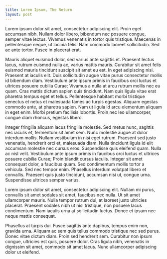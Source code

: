 ```yaml
---
title: Lorem Ipsum, The Return
layout: post
---
```


Lorem ipsum dolor sit amet, consectetur adipiscing elit. Proin eget accumsan nibh. Nullam dolor libero, bibendum nec posuere congue, semper vitae lectus. Vivamus venenatis in tortor quis tristique. Maecenas in pellentesque neque, ut lacinia felis. Nam commodo laoreet sollicitudin. Sed ac ante tortor. Fusce in placerat erat.

Mauris aliquet euismod dolor, sed varius ante sagittis et. Praesent lectus lacus, rutrum euismod nulla ac, varius mattis mauris. Curabitur sit amet felis euismod mauris tincidunt suscipit sit amet eu est. In eget adipiscing nisi. Praesent at iaculis elit. Duis sollicitudin augue vitae purus consectetur mollis id bibendum diam. Vestibulum ante ipsum primis in faucibus orci luctus et ultrices posuere cubilia Curae; Vivamus a nulla at arcu rutrum mollis nec eu quam. Cras mattis dictum sapien quis tincidunt. Nam quis ligula vitae erat pharetra tempus eget et tellus. Pellentesque habitant morbi tristique senectus et netus et malesuada fames ac turpis egestas. Aliquam egestas commodo ante, at pharetra sapien. Nam ut ligula id arcu elementum aliquam in eget enim. Morbi pretium facilisis lobortis. Proin nec leo ullamcorper, congue diam rhoncus, egestas libero.

Integer fringilla aliquam lacus fringilla molestie. Sed metus nunc, sagittis nec iaculis et, fermentum sit amet sem. Nunc molestie augue at dolor interdum mollis. Nullam vestibulum in nisi eget rutrum. Praesent sed justo venenatis, hendrerit orci et, malesuada diam. Nulla tincidunt ligula id elit accumsan molestie nec cursus eros. Suspendisse quis eleifend quam. Nulla ac nisl velit. Vestibulum ante ipsum primis in faucibus orci luctus et ultrices posuere cubilia Curae; Proin blandit cursus iaculis. Integer sit amet consequat dolor, a faucibus quam. Sed condimentum mollis tortor a vehicula. Sed nec tempor enim. Phasellus interdum volutpat libero et convallis. Praesent quis justo tincidunt, accumsan nisi ut, congue urna. Suspendisse ultrices semper varius.

Lorem ipsum dolor sit amet, consectetur adipiscing elit. Nullam mi purus, convallis sit amet sodales sit amet, faucibus nec nulla. Ut sit amet ullamcorper mauris. Nulla tempor rutrum dui, at laoreet justo ultricies placerat. Praesent sodales nibh ut nisl tristique, non posuere lacus condimentum. Nam iaculis urna at sollicitudin luctus. Donec et ipsum nec neque mattis consequat.

Phasellus at turpis dui. Fusce sagittis ante dapibus, tempus enim non, gravida urna. Aliquam ac sem quis tellus commodo tristique nec sed purus. Donec vitae dictum diam. Proin sed hendrerit sem. Curabitur non ipsum congue, ultricies est quis, posuere dolor. Cras ligula nibh, venenatis in dignissim sit amet, commodo sit amet lacus. Nunc ullamcorper adipiscing dolor ut eleifend.

